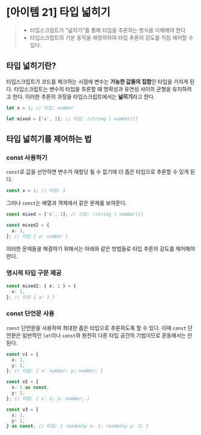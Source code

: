 # [아이템 21] 타입 넓히기

> - 타입스크립트가 "넓히기"를 통해 타입을 추론하는 방식을 이해해야 한다
> - 타입스크립트의 기본 동작을 재정의하여 타입 추론의 강도를 직접 제어할 수 있다.

## 타입 넓히기란?

타입스크립트가 코드를 체크하는 시점에 변수는 **가능한 값들의 집합**인 타입을 가지게 된다. 타입스크립트는 변수의 타입을 추론할 떄 명확성과 유연성 사이의 균형을 유지하려고 한다. 이러한 추론의 과정을 타입스크립트에서는 **넓히기**라고 한다.

```ts
let x = 1; // 타입: number

let mixed = ['x', 1]; // 타입: (string | number)[]
```

## 타입 넓히기를 제어하는 법

### const 사용하기

`const`로 값을 선언하면 변수가 재할당 될 수 없기에 더 좁은 타입으로 추론할 수 있게 된다.

```ts
const x = 1; // 타입: 1
```

그러나 `const`는 배열과 객체에서 같은 문제를 보여준다.

```ts
const mixed = ['x', 1]; // 타입: (string | number)[]

const mixed2 = {
  a: 1,
}; // 타입 { a: number }
```

이러한 문제들을 해결하기 위해서는 아래와 같은 방법들로 타입 추론의 강도를 제어해야 한다.

### 명시적 타입 구문 제공

```ts
const mixed2: { x: 1 } = {
  x: 1,
}; // 타입 { a: 1 }
```

### const 단언문 사용

`const` 단언문을 사용하여 촤대한 좁은 타입으로 추론하도록 할 수 있다.
이때 `const` 단언문은 일반적인 `let`이나 `const`와 완전히 다른 타입 공간의 기법이므로 혼동해서는 안된다.

```ts
const v1 = {
  x: 1,
  y: 2,
}; // 타입: { x: number; y: number; }

const v2 = {
  x: 1 as const,
  y: 2,
}; // 타입: { x: 1; y: number; }

const v3 = {
  x: 1,
  y: 2,
} as const; // 타입: { readonly x: 1; readonly y: 2; }
```
